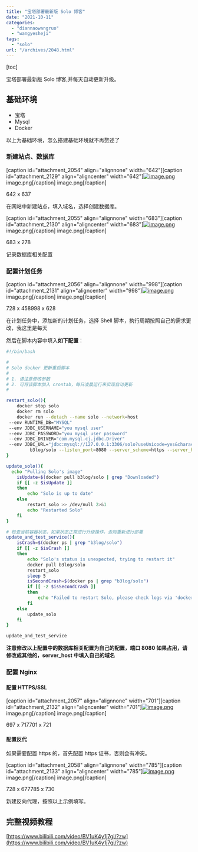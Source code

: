 ```yaml
---
title: "宝塔部署最新版 Solo 博客"
date: "2021-10-11"
categories: 
  - "diannaowangruo"
  - "wangyesheji"
tags: 
  - "solo"
url: "/archives/2048.html"
---
```


\[toc\]

宝塔部署最新版 Solo 博客,并每天自动更新升级。

## 基础环境

- 宝塔
- Mysql
- Docker

以上为基础环境，怎么搭建基础环境就不再赘述了

### 新建站点、数据库

\[caption id="attachment\_2054" align="alignnone" width="642"\]\[caption id="attachment\_2129" align="aligncenter" width="642"\][![image.png](/images/2021/10/f1fd1fd24be479460c38766d53c613d0.png)](/images/2021/10/f1fd1fd24be479460c38766d53c613d0.png) image.png\[/caption\] image.png\[/caption\]

642 x 637

在网站中新建站点，填入域名，选择创建数据库。

\[caption id="attachment\_2055" align="alignnone" width="683"\]\[caption id="attachment\_2130" align="aligncenter" width="683"\][![image.png](/images/2021/10/ca35031cffafdf81cb06d99f7255da3d.png)](/images/2021/10/ca35031cffafdf81cb06d99f7255da3d.png) image.png\[/caption\] image.png\[/caption\]

683 x 278

记录数据库相关配置

### 配置计划任务

\[caption id="attachment\_2056" align="alignnone" width="998"\]\[caption id="attachment\_2131" align="aligncenter" width="998"\][![image.png](/images/2021/10/04fea7c76492f2365ac487a68902bc30.png)](/images/2021/10/04fea7c76492f2365ac487a68902bc30.png) image.png\[/caption\] image.png\[/caption\]

728 x 458998 x 628

在计划任务中，添加新的计划任务，选择 Shell 脚本，执行周期按照自己的需求更改，我这里是每天

然后在脚本内容中填入**如下配置**：

```bash
#!/bin/bash

#
# Solo docker 更新重启脚本
#
# 1. 请注意修改参数
# 2. 可将该脚本加入 crontab，每日凌晨运行来实现自动更新
#

restart_solo(){
    docker stop solo
    docker rm solo
    docker run --detach --name solo --network=host 
 --env RUNTIME_DB="MYSQL" 
 --env JDBC_USERNAME="you mysql user" 
 --env JDBC_PASSWORD="you mysql user password" 
 --env JDBC_DRIVER="com.mysql.cj.jdbc.Driver" 
 --env JDBC_URL="jdbc:mysql://127.0.0.1:3306/solo?useUnicode=yes&characterEncoding=UTF-8&useSSL=false&serverTimezone=UTC" 
         b3log/solo --listen_port=8080 --server_scheme=https --server_host=you domain
}

update_solo(){
  echo "Pulling Solo's image"
    isUpdate=$(docker pull b3log/solo | grep "Downloaded")
    if [[ -z $isUpdate ]]
    then
        echo "Solo is up to date"
    else
        restart_solo >> /dev/null 2>&1
        echo "Restarted Solo"
    fi
}

# 检查当前容器状态，如果状态正常进行升级操作，否则重新进行部署
update_and_test_service(){
    isCrash=$(docker ps | grep "b3log/solo")
    if [[ -z $isCrash ]]
    then
        echo "Solo's status is unexpected, trying to restart it"
        docker pull b3log/solo
        restart_solo
        sleep 5
        isSecondCrash=$(docker ps | grep "b3log/solo")
        if [[ -z $isSecondCrash ]]
        then
            echo "Failed to restart Solo, please check logs via 'docker logs solo'"
        fi
    else
        update_solo
    fi
}

update_and_test_service
```

**注意修改以上配置中的数据库相关配置为自己的配置，端口 8080 如果占用，请修改成其他的，server\_host 中填入自己的域名**

### 配置 Nginx

#### 配置 HTTPS/SSL

\[caption id="attachment\_2057" align="alignnone" width="701"\]\[caption id="attachment\_2132" align="aligncenter" width="701"\][![image.png](/images/2021/10/f0f03fef2744e45882eda8a4f4c20a52.png)](/images/2021/10/f0f03fef2744e45882eda8a4f4c20a52.png) image.png\[/caption\] image.png\[/caption\]

697 x 717701 x 721

#### 配置反代

如果需要配置 https 的，首先配置 https 证书，否则会有冲突。

\[caption id="attachment\_2058" align="alignnone" width="785"\]\[caption id="attachment\_2133" align="aligncenter" width="785"\][![image.png](/images/2021/10/6a182a9078b92aacaecc295dc8eda2d4.png)](/images/2021/10/6a182a9078b92aacaecc295dc8eda2d4.png) image.png\[/caption\] image.png\[/caption\]

728 x 677785 x 730

新建反向代理，按照以上示例填写。

## 完整视频教程

[https://www.bilibili.com/video/BV1uK4y1j7gi/?zw](https://www.bilibili.com/video/BV1uK4y1j7gi/?zw)
